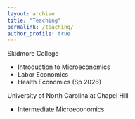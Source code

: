 ```yaml
---
layout: archive
title: "Teaching"
permalink: /teaching/
author_profile: true
---
```


<!-- {% if author.googlescholar %}
  You can also find my articles on <u><a href="{{author.googlescholar}}">my Google Scholar profile</a>.</u>
{% endif %}

{% include base_path %}

{% for post in site.publications reversed %}
  {% include archive-single.html %}
{% endfor %} -->
Skidmore College 

  * Introduction to Microeconomics 
  * Labor Economics 
  * Health Economics (Sp 2026)


University of North Carolina at Chapel Hill 

  * Intermediate Microeconomics
